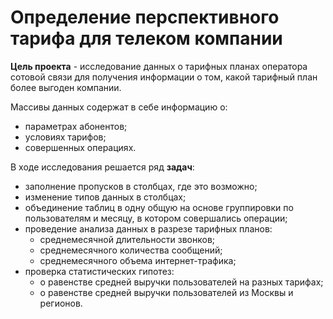 # Определение перспективного тарифа для телеком компании

**Цель проекта** - исследование данных о тарифных планах оператора сотовой связи для получения информации о том, какой тарифный план более выгоден компании.

Массивы данных содержат в себе информацию о: 
- параметрах абонентов;
- условиях тарифов;
- совершенных операциях.

В ходе исследования решается ряд **задач**:
- заполнение пропусков в столбцах, где это возможно; 
- изменение типов данных в столбцах;
- объединение таблиц в одну общую на основе группировки по пользователям и месяцу, в котором совершались операции;
- проведение анализа данных в разрезе тарифных планов:
    + среднемесячной длительности звонков;
    + среднемесячного количества сообщений;
    + среднемесячного объема интернет-трафика;
- проверка статистических гипотез:
    + о равенстве средней выручки пользователей на разных тарифах;
    + о равенстве средней выручки пользователей из Москвы и регионов.
